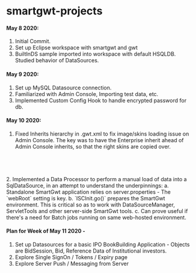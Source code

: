 # smartgwt-projects

#### May 8 2020:       
1. Initial Commit.  
2. Set up Eclipse workspace with smartgwt and gwt 
3. BuiltInDS sample imported into workspace with default HSQLDB. Studied behavior of DataSources.

#### May 9 2020:
1. Set up MySQL Datasource connection.
2. Familiarized with Admin Console, Importing test data, etc.
3. Implemented Custom Config Hook to handle encrypted password for db.
                  
#### May 10 2020:
1. Fixed Inherits hierarchy in .gwt.xml to fix image/skins loading issue on Admin Console.
  The key was to have the Enterprise inherit ahead of Admin Console inherits, so that the right skins are copied over.
<code>
  <inherits name="com.smartclient.theme.enterprise.Enterprise"/>
  <inherits name="com.smartgwtee.SmartGwtEE"/>
  <inherits name="com.smartgwtee.tools.Tools"/>
</code>
2. Implemented a Data Processor to perform a manual load of data into a SqlDataSource, in an attempt to understand the underpinnings:
    a. Standalone SmartGwt application relies on server.properties - The `webRoot` setting is key.
    b. `ISCInit.go()` prepares the SmartGwt environment. This is critical so as to work with DataSourceManager, ServletTools and other server-side SmartGwt tools.
    c. Can prove useful if there's a need for Batch jobs running on same web-hosted environment. 


#### Plan for Week of May 11 2020 -
1. Set up Datasources for a basic IPO BookBuilding Application - Objects are BidSession, Bid, Reference Data of Institutional investors.
2. Explore Single SignOn / Tokens / Expiry page
3. Explore Server Push / Messaging from Server
